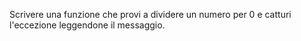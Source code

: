 Scrivere una funzione che provi a dividere un numero per 0 e catturi l'eccezione leggendone il messaggio.